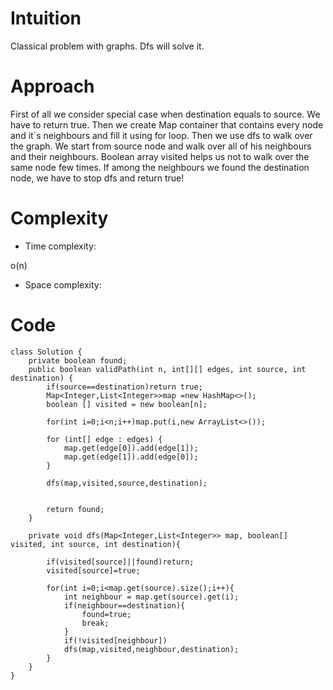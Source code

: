 # Intuition
<!-- Describe your first thoughts on how to solve this problem. -->
Classical problem with graphs. Dfs will solve it.
# Approach
<!-- Describe your approach to solving the problem. -->
First of all we consider special case when destination equals to source. We have to return true. Then we create Map container that contains every node and it`s neighbours and fill it using for loop. Then we use dfs to walk over the graph. We start from source node and walk over all of his neighbours and their neighbours. Boolean array visited helps us not to walk over the same node few times. If among the neighbours we found the destination node, we have to stop dfs and return true! 
# Complexity
- Time complexity:
<!-- Add your time complexity here, e.g. $$O(n)$$ -->
o(n)
- Space complexity:
<!-- Add your space complexity here, e.g. $$O(n)$$ -->

# Code
```
class Solution {
    private boolean found;
    public boolean validPath(int n, int[][] edges, int source, int destination) {
        if(source==destination)return true;    
        Map<Integer,List<Integer>>map =new HashMap<>();
        boolean [] visited = new boolean[n];

        for(int i=0;i<n;i++)map.put(i,new ArrayList<>());

        for (int[] edge : edges) {
            map.get(edge[0]).add(edge[1]);
            map.get(edge[1]).add(edge[0]);
        }

        dfs(map,visited,source,destination);


        return found;
    }

    private void dfs(Map<Integer,List<Integer>> map, boolean[] visited, int source, int destination){

        if(visited[source]||found)return;
        visited[source]=true;

        for(int i=0;i<map.get(source).size();i++){
            int neighbour = map.get(source).get(i);
            if(neighbour==destination){
                found=true;
                break;
            }
            if(!visited[neighbour])
            dfs(map,visited,neighbour,destination);
        }
    }
}
```
